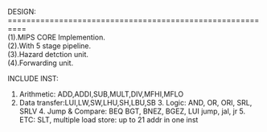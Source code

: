  DESIGN:<br/>
 ==========================================================<br/>
   (1).MIPS CORE Implemention. <br/>
   (2).With 5 stage pipeline. <br/>
   (3).Hazard detction unit.  <br/>
   (4).Forwarding unit. <br/>

INCLUDE INST:
1. Arithmetic: ADD,ADDI,SUB,MULT,DIV,MFHI,MFLO 
2. Data transfer:LUI,LW,SW,LHU,SH,LBU,SB 
	3. Logic: 
		AND,
		OR, 
		ORI, 
		SRL, 
		SRLV
	4. Jump & Compare: 
		BEQ
		BGT,
		BNEZ,
		BGEZ,
		LUI 
		jump, 
		jal, 
		jr 
	5. ETC:
		SLT,
		multiple load store: up to 21 addr in one inst
		

